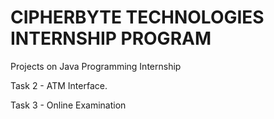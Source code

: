 # CIPHERBYTE TECHNOLOGIES INTERNSHIP PROGRAM
Projects on Java Programming Internship

Task 2 - ATM Interface.

Task 3 - Online Examination
